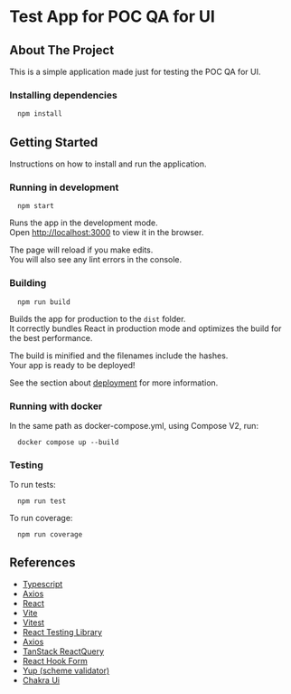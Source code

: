 # Test App for POC QA for UI
## About The Project
This is a simple application made just for testing the POC QA for UI.

### Installing dependencies

```sh
  npm install
```
## Getting Started

Instructions on how to install and run the application.

### Running in development

```
  npm start
```
Runs the app in the development mode. \
Open [http://localhost:3000](http://localhost:3000) to view it in the browser.

The page will reload if you make edits.\
You will also see any lint errors in the console.

### Building
```
  npm run build
```
Builds the app for production to the `dist` folder. \
It correctly bundles React in production mode and optimizes the build for the best performance.

The build is minified and the filenames include the hashes. \
Your app is ready to be deployed!

See the section about [deployment](https://facebook.github.io/create-react-app/docs/deployment) for more information.

### Running with docker

In the same path as docker-compose.yml, using Compose V2, run:

```
  docker compose up --build
```

### Testing

To run tests:

```
  npm run test
```

To run coverage:
```
  npm run coverage
```


## References

- [Typescript](https://www.typescriptlang.org/)
- [Axios](https://axios-http.com/)
- [React](https://react.dev/)
- [Vite](https://vitejs.dev/)
- [Vitest](https://vitest.dev/)
- [React Testing Library](https://testing-library.com/docs/react-testing-library)
- [Axios](https://axios-http.com/) 
- [TanStack ReactQuery](https://tanstack.com/query/v3/docs/react/overview) 
- [React Hook Form](https://www.react-hook-form.com/)
- [Yup (scheme validator)](https://github.com/jquense/yup) 
- [Chakra Ui](https://chakra-ui.com/)

